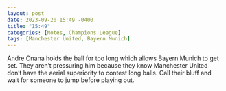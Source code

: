 ```yaml
---
layout: post
date: 2023-09-20 15:49 -0400
title: "15:49"
categories: [Notes, Champions League]
tags: [Manchester United, Bayern Munich]
---
```


Andre Onana holds the ball for too long which allows Bayern Munich to get set. They aren’t pressuring him because they know Manchester United don’t have the aerial superiority to contest long balls. Call their bluff and wait for someone to jump before playing out.


